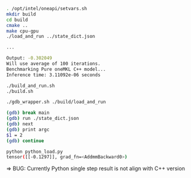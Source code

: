 
```bash
. /opt/intel/oneapi/setvars.sh
mkdir build
cd build
cmake ..
make cpu-gpu
./load_and_run ../state_dict.json

...

Output: -0.302049
Will use average of 100 iterations.
Benchmarking Pure oneMKL C++ model...
Inference time: 3.11092e-06 seconds
```

```bash
./build_and_run.sh
./build.sh
```

```bash
./gdb_wrapper.sh ./build/load_and_run

(gdb) break main
(gdb) run ./state_dict.json
(gdb) next
(gdb) print argc
$1 = 2
(gdb) continue
```

```bash
python python_load.py
tensor([[-0.1297]], grad_fn=<AddmmBackward0>)
```

=> BUG: Currently Python single step result is not align with C++ version
